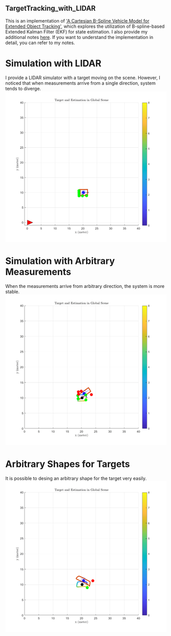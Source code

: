 ## TargetTracking_with_LIDAR
This is an implementation of ['A Cartesian B-Spline Vehicle Model for Extended Object Tracking'](https://ieeexplore.ieee.org/document/8455717), which explores the utilization of B-spline-based Extended Kalman Filter (EKF) for state estimation. I also provide my additional notes [here](https://www.overleaf.com/read/cbgfpjhtdcnf#236155). If you want to understand the implementation in detail, you can refer to my notes.

# Simulation with LIDAR
I provide a LIDAR simulator with a target moving on the scene. However, I noticed that when measurements arrive from a single direction, system tends to diverge. 
![LIDAR](https://github.com/HaktanM/TargetTracking_with_LIDAR/blob/main/giffs/case2.gif)

# Simulation with Arbitrary Measurements
When the measurements arrive from arbitrary direction, the system is more stable.
![LIDAR](https://github.com/HaktanM/TargetTracking_with_LIDAR/blob/main/giffs/case1.gif)

# Arbitrary Shapes for Targets
It is possible to desing an arbitrary shape for the target very easily.
![LIDAR](https://github.com/HaktanM/TargetTracking_with_LIDAR/blob/main/giffs/case3.gif)
